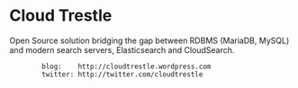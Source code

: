 # Cloud Trestle
Open Source solution bridging the gap between RDBMS (MariaDB, MySQL) and modern search servers, Elasticsearch and CloudSearch.

            blog:    http://cloudtrestle.wordpress.com
            twitter: http://twitter.com/cloudtrestle
